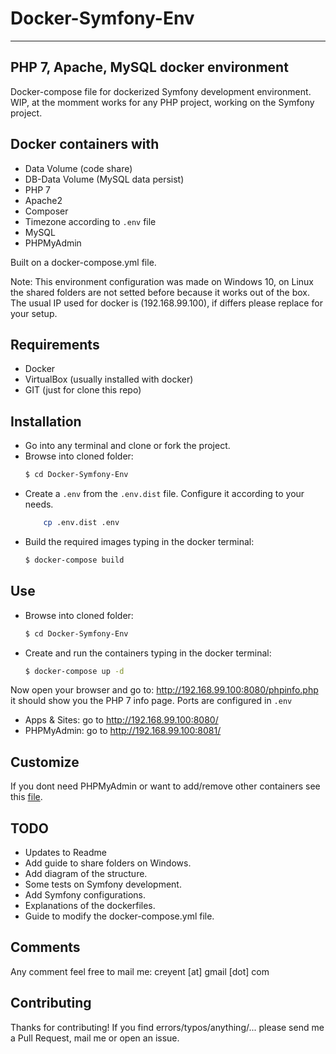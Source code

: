 # Docker-Symfony-Env

------------

## PHP 7, Apache, MySQL docker environment

Docker-compose file for dockerized Symfony development environment.
WIP, at the momment works for any PHP project, working on the Symfony project.

## Docker containers with

- Data Volume (code share)
- DB-Data Volume (MySQL data persist)
- PHP 7
- Apache2
- Composer
- Timezone according to `.env` file
- MySQL
- PHPMyAdmin

Built on a docker-compose.yml file.

Note: This environment configuration was made on Windows 10, on Linux the shared folders are not setted before because it works out of the box.
The usual IP used for docker is (192.168.99.100), if differs please replace for your setup.

## Requirements

- Docker
- VirtualBox (usually installed with docker)
- GIT (just for clone this repo)

## Installation

- Go into any terminal and clone or fork the project.
- Browse into cloned folder:
    ```bash
    $ cd Docker-Symfony-Env
    ```
- Create a `.env` from the `.env.dist` file. Configure it according to your needs.
    ```bash
        cp .env.dist .env
    ```
- Build the required images typing in the docker terminal:
    ```bash
    $ docker-compose build
    ```

## Use

- Browse into cloned folder:
    ```bash
    $ cd Docker-Symfony-Env
    ```
- Create and run the containers typing in the docker terminal:
    ```bash
    $ docker-compose up -d
    ```

Now open your browser and go to: <http://192.168.99.100:8080/phpinfo.php> it should show you the PHP 7 info page.
Ports are configured in `.env`

- Apps & Sites: go to <http://192.168.99.100:8080/>
- PHPMyAdmin: go to <http://192.168.99.100:8081/>

## Customize

If you dont need PHPMyAdmin or want to add/remove other containers see this [file](docs/customize.md).

## TODO

- Updates to Readme
- Add guide to share folders on Windows.
- Add diagram of the structure.
- Some tests on Symfony development.
- Add Symfony configurations.
- Explanations of the dockerfiles.
- Guide to modify the docker-compose.yml file.

## Comments

Any comment feel free to mail me: creyent [at] gmail [dot] com

## Contributing

Thanks for contributing!
If you find errors/typos/anything/... please send me a Pull Request, mail me or open an issue.